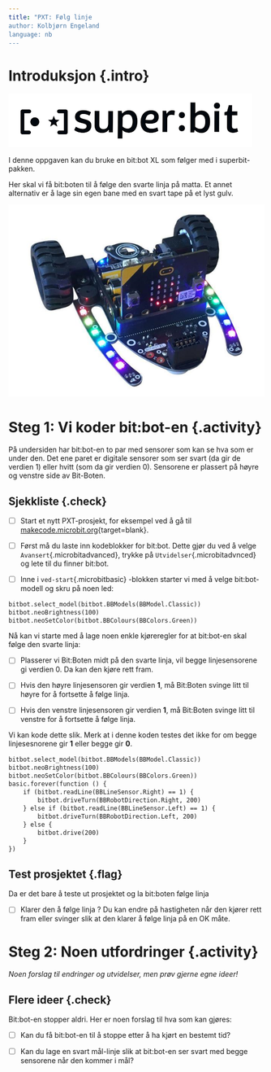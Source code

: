```yaml
---
title: "PXT: Følg linje
author: Kolbjørn Engeland
language: nb
---
```


# Introduksjon {.intro}

![Bilde av en microbit som viser en bombe](superbit.png)

I denne oppgaven kan du bruke en bit:bot XL som følger med i superbit-pakken.

Her skal vi få bit:boten til å følge den svarte linja på matta. Et annet alternativ 
er å lage sin egen bane med en svart tape på et lyst gulv.

![Bilde av en microbit som viser en bombe](bitbotxl.png)

# Steg 1: Vi koder bit:bot-en {.activity}

På undersiden har bit:bot-en to par med sensorer som kan se hva som er under den. 
Det ene paret er digitale sensorer som ser svart (da gir de verdien 1) eller hvitt (som da gir verdien 0). 
Sensorene er plassert på høyre og venstre side av Bit-Boten. 

## Sjekkliste {.check}

- [ ] Start et nytt PXT-prosjekt, for eksempel ved å gå til
      [makecode.microbit.org](https://makecode.microbit.org/?lang=no){target=blank}.

- [ ] Først må du laste inn kodeblokker for bit:bot. Dette gjør du ved å velge `Avansert`{.microbitadvanced}, 
trykke på `Utvidelser`{.microbitadvnced} og lete til du finner bit:bot.

- [ ] Inne i `ved-start`{.microbitbasic} -blokken starter vi med å velge bit:bot-modell og skru på noen led:

```microbit
bitbot.select_model(bitbot.BBModels(BBModel.Classic))
bitbot.neoBrightness(100)
bitbot.neoSetColor(bitbot.BBColours(BBColors.Green))
```

Nå kan vi starte med å lage noen enkle kjøreregler for at bit:bot-en skal følge den svarte linja:

- [ ] Plasserer vi Bit:Boten midt på den svarte linja, vil begge linjesensorene gi verdien 0. 
Da kan den kjøre rett fram. 

- [ ] Hvis den høyre linjesensoren gir verdien __1__, må Bit:Boten svinge litt til høyre for å fortsette å følge linja. 

- [ ] Hvis den venstre linjesensoren gir verdien __1__, må Bit:Boten svinge litt til venstre for å fortsette å følge linja.

Vi kan kode dette slik. Merk at i denne koden testes det ikke for om begge 
linjesesnorene gir __1__ eller begge gir __0__. 

```microbit
bitbot.select_model(bitbot.BBModels(BBModel.Classic))
bitbot.neoBrightness(100)
bitbot.neoSetColor(bitbot.BBColours(BBColors.Green))
basic.forever(function () {
    if (bitbot.readLine(BBLineSensor.Right) == 1) {
        bitbot.driveTurn(BBRobotDirection.Right, 200)
    } else if (bitbot.readLine(BBLineSensor.Left) == 1) {
        bitbot.driveTurn(BBRobotDirection.Left, 200)
    } else {
        bitbot.drive(200)
    }
})
```

## Test prosjektet {.flag}

Da er det bare å teste ut prosjektet og la bit:boten følge linja

- [ ] Klarer den å følge linja ? Du kan endre på hastigheten når den kjører rett fram eller svinger
slik at den klarer å følge linja på en OK måte.

# Steg 2: Noen utfordringer {.activity}

*Noen forslag til endringer og utvidelser, men prøv gjerne egne ideer!*

## Flere ideer {.check}

Bit:bot-en stopper aldri. Her er noen forslag til hva som kan gjøres:

- [ ] Kan du få bit:bot-en til å stoppe etter å ha kjørt en bestemt tid?

- [ ] Kan du lage en svart mål-linje slik at bit:bot-en ser svart med begge sensorene
når den kommer i mål?


